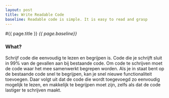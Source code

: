 ```yaml
---
layout: post
title: Write Readable Code
baseline: Readable code is simple. It is easy to read and grasp
---
```


#{{ page.title }}
_{{ page.baseline}}_

### What?

Schrijf code die eenvoudig te lezen en begrijpen is.
Code die je schrijft sluit in 99% van de gevallen aan bij bestaande code. Om code te schrijven moet de code waar het mee samenwerkt begrepen worden. Als je in staat bent op de bestaande code snel te begrijpen, kan je snel nieuwe functionaliteit toevoegen. Daar volgt uit dat de code die wordt toegevoegd zo eenvoudig mogelijk te lezen, en makkelijk te begrijpen moet zijn, zelfs als dat de code lastiger te schrijven maakt.

